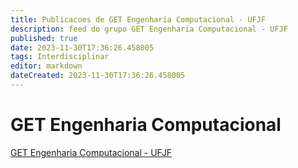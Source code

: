 ```yaml
---
title: Publicacoes de GET Engenharia Computacional - UFJF
description: feed do grupo GET Engenharia Computacional - UFJF
published: true
date: 2023-11-30T17:36:26.458005
tags: Interdisciplinar
editor: markdown
dateCreated: 2023-11-30T17:36:26.458005
---
```


# GET Engenharia Computacional
[GET Engenharia Computacional - UFJF](/grupo/19GETEngenhariaComputacionalUFJF.md)
